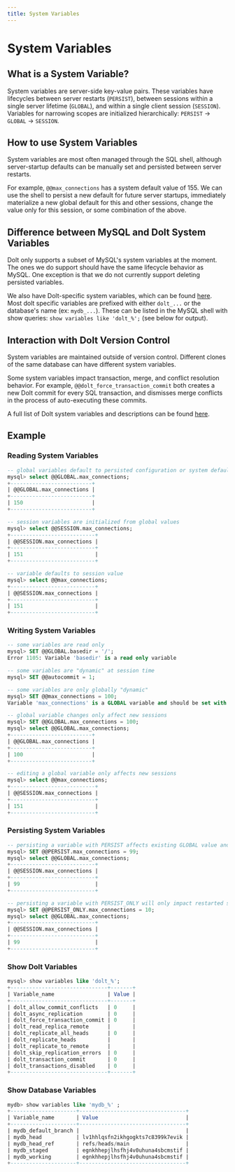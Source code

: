```yaml
---
title: System Variables
---
```


# System Variables

## What is a System Variable?

System variables are server-side key-value pairs.  These variables have
lifecycles between server restarts (`PERSIST`), between sessions within a
single server lifetime (`GLOBAL`), and within a single client session
(`SESSION`).  Variables for narrowing scopes are initialized
hierarchically: `PERSIST` -> `GLOBAL` -> `SESSION`.

## How to use System Variables

System variables are most often managed through the SQL
shell, although server-startup defaults can be manually set and persisted
between server restarts.

For example, `@@max_connections` has a system default value of 155. We can
use the shell to persist a new default for future server startups,
immediately materialize a new global default for this and other
sessions, change the value only for this session, or some combination of
the above.

## Difference between MySQL and Dolt System Variables

Dolt only supports a subset of MySQL's system variables at the moment.
The ones we do support should have the same lifecycle behavior as MySQL.
One exception is that we do not currently support deleting persisted variables.

We also have Dolt-specific system variables, which can be found
[here](../../../reference/sql/version-control/dolt-sysvars.md).
Most dolt specific variables are prefixed with either `dolt_...` or the database's name (ex: `mydb_...`).
These can be listed in the MySQL shell with show queries: `show variables like 'dolt_%';` (see below for output).

## Interaction with Dolt Version Control

System variables are maintained outside of version control. Different
clones of the same database can have different system variables.

Some system variables impact transaction, merge, and conflict
resolution behavior. For example, `@@dolt_force_transaction_commit`
both creates a new Dolt commit for every SQL transaction, and dismisses
merge conflicts in the process of auto-executing these commits.

A full list of Dolt system variables and descriptions can be found
[here](../../../reference/sql/version-control/dolt-sysvars.md).

## Example

### Reading System Variables

```SQL
-- global variables default to persisted configuration or system defaults
mysql> select @@GLOBAL.max_connections;
+--------------------------+
| @@GLOBAL.max_connections |
+--------------------------+
| 150                      |
+--------------------------+

-- session variables are initialized from global values
mysql> select @@SESSION.max_connections;
+---------------------------+
| @@SESSION.max_connections |
+---------------------------+
| 151                       |
+---------------------------+

-- variable defaults to session value
mysql> select @@max_connections;
+---------------------------+
| @@SESSION.max_connections |
+---------------------------+
| 151                       |
+---------------------------+
```

### Writing System Variables

```SQL
-- some variables are read only
mysql> SET @@GLOBAL.basedir = '/';
Error 1105: Variable 'basedir' is a read only variable

-- some variables are "dynamic" at session time
mysql> SET @@autocommit = 1;

-- some variables are only globally "dynamic"
mysql> SET @@max_connections = 100;
Variable 'max_connections' is a GLOBAL variable and should be set with SET GLOBAL

-- global variable changes only affect new sessions
mysql> SET @@GLOBAL.max_connections = 100;
mysql> select @@GLOBAL.max_connections;
+--------------------------+
| @@GLOBAL.max_connections |
+--------------------------+
| 100                      |
+--------------------------+

-- editing a global variable only affects new sessions
mysql> select @@max_connections;
+---------------------------+
| @@SESSION.max_connections |
+---------------------------+
| 151                       |
+---------------------------+
```

### Persisting System Variables

```SQL
-- persisting a variable with PERSIST affects existing GLOBAL value and outlives server restarts
mysql> SET @@PERSIST.max_connections = 99;
mysql> select @@GLOBAL.max_connections;
+---------------------------+
| @@SESSION.max_connections |
+---------------------------+
| 99                        |
+---------------------------+

-- persisting a variable with PERSIST_ONLY will only impact restarted servers
mysql> SET @@PERSIST_ONLY.max_connections = 10;
mysql> select @@GLOBAL.max_connections;
+---------------------------+
| @@SESSION.max_connections |
+---------------------------+
| 99                        |
+---------------------------+
```

### Show Dolt Variables

```SQL
mysql> show variables like 'dolt_%';
+-------------------------------+-------+
| Variable_name                 | Value |
+-------------------------------+-------+
| dolt_allow_commit_conflicts   | 0     |
| dolt_async_replication        | 0     |
| dolt_force_transaction_commit | 0     |
| dolt_read_replica_remote      |       |
| dolt_replicate_all_heads      | 0     |
| dolt_replicate_heads          |       |
| dolt_replicate_to_remote      |       |
| dolt_skip_replication_errors  | 0     |
| dolt_transaction_commit       | 0     |
| dolt_transactions_disabled    | 0     |
+-------------------------------+-------+
```

### Show Database Variables

```SQL
mydb> show variables like 'mydb_%' ;
+---------------------+----------------------------------+
| Variable_name       | Value                            |
+---------------------+----------------------------------+
| mydb_default_branch |                                  |
| mydb_head           | lv1hhlqsfn2ikhgogkts7c8399k7evik |
| mydb_head_ref       | refs/heads/main                  |
| mydb_staged         | egnkhhepjlhsfhj4v0uhuna4sbcmstif |
| mydb_working        | egnkhhepjlhsfhj4v0uhuna4sbcmstif |
+---------------------+----------------------------------+
```
